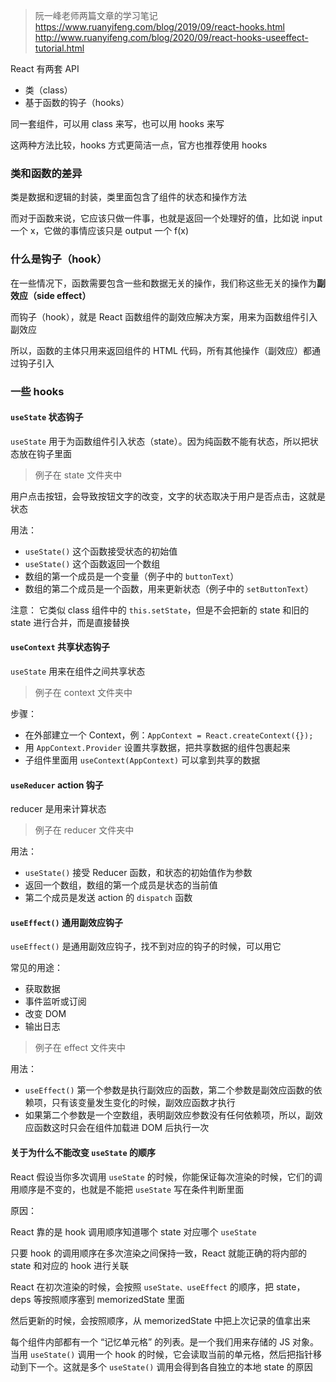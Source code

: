 >阮一峰老师两篇文章的学习笔记
https://www.ruanyifeng.com/blog/2019/09/react-hooks.html
http://www.ruanyifeng.com/blog/2020/09/react-hooks-useeffect-tutorial.html

React 有两套 API
- 类（class）
- 基于函数的钩子（hooks）

同一套组件，可以用 class 来写，也可以用 hooks 来写

这两种方法比较，hooks 方式更简洁一点，官方也推荐使用 hooks

### 类和函数的差异

类是数据和逻辑的封装，类里面包含了组件的状态和操作方法

而对于函数来说，它应该只做一件事，也就是返回一个处理好的值，比如说 input 一个 x，它做的事情应该只是 output 一个 f(x)

### 什么是钩子（hook）

在一些情况下，函数需要包含一些和数据无关的操作，我们称这些无关的操作为**副效应（side effect）**

而钩子（hook），就是 React 函数组件的副效应解决方案，用来为函数组件引入副效应

所以，函数的主体只用来返回组件的 HTML 代码，所有其他操作（副效应）都通过钩子引入

### 一些 hooks

#### `useState` 状态钩子

`useState` 用于为函数组件引入状态（state）。因为纯函数不能有状态，所以把状态放在钩子里面

>例子在 state 文件夹中

用户点击按钮，会导致按钮文字的改变，文字的状态取决于用户是否点击，这就是状态

用法：
- `useState()` 这个函数接受状态的初始值
- `useState()` 这个函数返回一个数组
- 数组的第一个成员是一个变量（例子中的 `buttonText`）
- 数组的第二个成员是一个函数，用来更新状态（例子中的 `setButtonText`） 

注意： 它类似 class 组件中的 `this.setState`，但是不会把新的 state 和旧的 state 进行合并，而是直接替换

#### `useContext` 共享状态钩子

`useState` 用来在组件之间共享状态

>例子在 context 文件夹中

步骤：
- 在外部建立一个 Context，例：`AppContext = React.createContext({});`
- 用 `AppContext.Provider` 设置共享数据，把共享数据的组件包裹起来
- 子组件里面用 `useContext(AppContext)` 可以拿到共享的数据

#### `useReducer` action 钩子

reducer 是用来计算状态

>例子在 reducer 文件夹中

用法：
- `useState()` 接受 Reducer 函数，和状态的初始值作为参数
- 返回一个数组，数组的第一个成员是状态的当前值
- 第二个成员是发送 action 的 `dispatch` 函数

#### `useEffect()` 通用副效应钩子

`useEffect()` 是通用副效应钩子，找不到对应的钩子的时候，可以用它

常见的用途：
- 获取数据
- 事件监听或订阅
- 改变 DOM
- 输出日志

>例子在 effect 文件夹中

用法：
- `useEffect()` 第一个参数是执行副效应的函数，第二个参数是副效应函数的依赖项，只有该变量发生变化的时候，副效应函数才执行
- 如果第二个参数是一个空数组，表明副效应参数没有任何依赖项，所以，副效应函数这时只会在组件加载进 DOM 后执行一次

#### 关于为什么不能改变 `useState` 的顺序

React 假设当你多次调用 `useState` 的时候，你能保证每次渲染的时候，它们的调用顺序是不变的，也就是不能把 `useState` 写在条件判断里面

原因：

React 靠的是 hook 调用顺序知道哪个 state 对应哪个 `useState`

只要 hook 的调用顺序在多次渲染之间保持一致，React 就能正确的将内部的 state 和对应的 hook 进行关联

React 在初次渲染的时候，会按照 `useState、useEffect` 的顺序，把 state，deps 等按照顺序塞到 memorizedState 里面

然后更新的时候，会按照顺序，从 memorizedState 中把上次记录的值拿出来

每个组件内部都有一个 “记忆单元格” 的列表。是一个我们用来存储的 JS 对象。当用 `useState()` 调用一个 hook 的时候，它会读取当前的单元格，然后把指针移动到下一个。这就是多个 `useState()` 调用会得到各自独立的本地 state 的原因 
